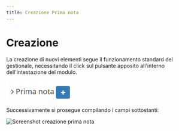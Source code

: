```yaml
---
title: Creazione Prima nota
---
```


# Creazione

La creazione di nuovi elementi segue il funzionamento standard del gestionale, necessitando il click sul pulsante apposito all'interno dell'intestazione del modulo.

![Screenshot creazione prima nota](../../../.gitbook/assets/creazioneprimanota.PNG)

Successivamente si prosegue compilando i campi sottostanti:

![Screenshot creazione prima nota](../../../.gitbook/assets/campiprimanota-1.PNG)

